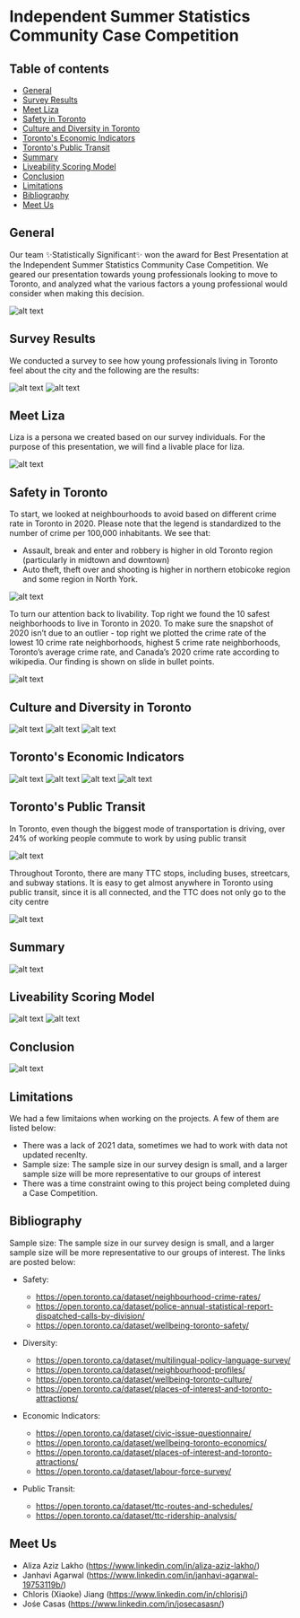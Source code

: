 # Independent Summer Statistics Community Case Competition

## Table of contents
* [General](#general)
* [Survey Results](#survey-results)
* [Meet Liza](#meet-liza)
* [Safety in Toronto](#safety)
* [Culture and Diversity in Toronto](#survey-results)
* [Toronto's Economic Indicators](#meet-liza)
* [Toronto's Public Transit](#safety)
* [Summary](#survey-results)
* [Liveability Scoring Model](#meet-liza)
* [Conclusion](#safety)
* [Limitations](#survey-results)
* [Bibliography](#meet-liza)
* [Meet Us](#meet-us)

## General

Our team ✨Statistically Significant✨ won the award for Best Presentation at the Independent Summer Statistics Community Case Competition. We geared our presentation towards young professionals looking to move to Toronto, and analyzed what the various factors a young professional would consider when making this decision. 

![alt text](https://github.com/alizaazizlakho/ISSC-Case-Comp/blob/main/images/1.png)

## Survey Results
We conducted a survey to see how young professionals living in Toronto feel about the city and the following are the results:

![alt text](https://github.com/alizaazizlakho/ISSC-Case-Comp/blob/main/images/2.png)
![alt text](https://github.com/alizaazizlakho/ISSC-Case-Comp/blob/main/images/3.png)


## Meet Liza
Liza is a persona we created based on our survey individuals. For the purpose of this presentation, we will find a livable place for liza.


![alt text](https://github.com/alizaazizlakho/ISSC-Case-Comp/blob/main/images/4.png)


## Safety in Toronto

To start, we looked at neighbourhoods to avoid based on different crime rate in Toronto in 2020.
Please note that the legend is standardized to the number of crime per 100,000 inhabitants.
We see that:
* Assault, break and enter and robbery is higher in old Toronto region (particularly in midtown and downtown)
* Auto theft, theft over and shooting is higher in northern etobicoke region and some region in North York.



![alt text](https://github.com/alizaazizlakho/ISSC-Case-Comp/blob/main/images/5.png)

To turn our attention back to livability. Top right we found the 10 safest neighborhoods to live in Toronto in 2020. 
To make sure the snapshot of 2020 isn’t due to an outlier - top right we plotted the crime rate of the lowest 10 crime rate neighborhoods, highest 5 crime rate neighborhoods, Toronto’s average crime rate, and Canada’s 2020 crime rate according to wikipedia. Our finding is shown on slide in bullet points.


![alt text](https://github.com/alizaazizlakho/ISSC-Case-Comp/blob/main/images/6.png)


## Culture and Diversity in Toronto

![alt text](https://github.com/alizaazizlakho/ISSC-Case-Comp/blob/main/images/7.png)
![alt text](https://github.com/alizaazizlakho/ISSC-Case-Comp/blob/main/images/8.png)
![alt text](https://github.com/alizaazizlakho/ISSC-Case-Comp/blob/main/images/9.png)


## Toronto's Economic Indicators

![alt text](https://github.com/alizaazizlakho/ISSC-Case-Comp/blob/main/images/10.png)
![alt text](https://github.com/alizaazizlakho/ISSC-Case-Comp/blob/main/images/11.png)
![alt text](https://github.com/alizaazizlakho/ISSC-Case-Comp/blob/main/images/12.png)
![alt text](https://github.com/alizaazizlakho/ISSC-Case-Comp/blob/main/images/13.png)



## Toronto's Public Transit

In Toronto, even though the biggest mode of transportation is driving, over 24% of working people commute to work by using public transit

![alt text](https://github.com/alizaazizlakho/ISSC-Case-Comp/blob/main/images/14.png)

Throughout Toronto, there are many TTC stops, including buses, streetcars, and subway stations.
It is easy to get almost anywhere in Toronto using public transit, since it is all connected, and the TTC does not only go to the city centre

![alt text](https://github.com/alizaazizlakho/ISSC-Case-Comp/blob/main/images/15.png)



## Summary

![alt text](https://github.com/alizaazizlakho/ISSC-Case-Comp/blob/main/images/16.png)



## Liveability Scoring Model

![alt text](https://github.com/alizaazizlakho/ISSC-Case-Comp/blob/main/images/17.png)
![alt text](https://github.com/alizaazizlakho/ISSC-Case-Comp/blob/main/images/18.png)



## Conclusion

![alt text](https://github.com/alizaazizlakho/ISSC-Case-Comp/blob/main/images/19.png)



## Limitations

We had a few limitaions when working on the projects. A few of them are listed below:
* There was a lack of 2021 data, sometimes we had to work with data not updated recenlty.
* Sample size: The sample size in our survey design is small, and a larger sample size will be more representative to our groups of interest
* There was a time constraint owing to this project being completed duing a Case Competition.




## Bibliography

Sample size: The sample size in our survey design is small, and a larger sample size will be more representative to our groups of interest. The links are posted below:

* Safety:
  * https://open.toronto.ca/dataset/neighbourhood-crime-rates/
  * https://open.toronto.ca/dataset/police-annual-statistical-report-dispatched-calls-by-division/
  * https://open.toronto.ca/dataset/wellbeing-toronto-safety/

* Diversity:
  * https://open.toronto.ca/dataset/multilingual-policy-language-survey/
  * https://open.toronto.ca/dataset/neighbourhood-profiles/
  * https://open.toronto.ca/dataset/wellbeing-toronto-culture/
  * https://open.toronto.ca/dataset/places-of-interest-and-toronto-attractions/ 

* Economic Indicators:
  * https://open.toronto.ca/dataset/civic-issue-questionnaire/ 
  * https://open.toronto.ca/dataset/wellbeing-toronto-economics/
  * https://open.toronto.ca/dataset/places-of-interest-and-toronto-attractions/
  * https://open.toronto.ca/dataset/labour-force-survey/

* Public Transit:
  * https://open.toronto.ca/dataset/ttc-routes-and-schedules/
  * https://open.toronto.ca/dataset/ttc-ridership-analysis/


## Meet Us

* Aliza Aziz Lakho (https://www.linkedin.com/in/aliza-aziz-lakho/)
* Janhavi Agarwal (https://www.linkedin.com/in/janhavi-agarwal-19753119b/)
* Chloris (Xiaoke) Jiang (https://www.linkedin.com/in/chlorisj/)
* Jośe Casas (https://www.linkedin.com/in/josecasasn/)
